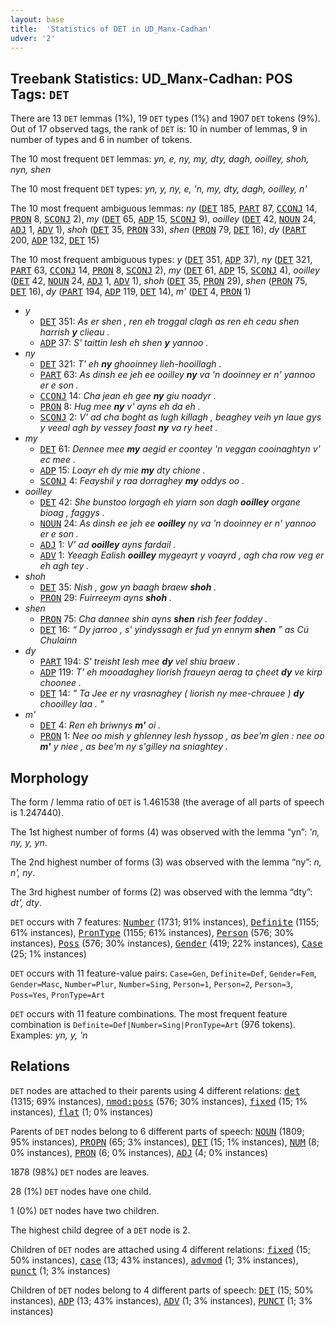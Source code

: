 ```yaml
---
layout: base
title:  'Statistics of DET in UD_Manx-Cadhan'
udver: '2'
---
```


## Treebank Statistics: UD_Manx-Cadhan: POS Tags: `DET`

There are 13 `DET` lemmas (1%), 19 `DET` types (1%) and 1907 `DET` tokens (9%).
Out of 17 observed tags, the rank of `DET` is: 10 in number of lemmas, 9 in number of types and 6 in number of tokens.

The 10 most frequent `DET` lemmas: <em>yn, e, ny, my, dty, dagh, ooilley, shoh, nyn, shen</em>

The 10 most frequent `DET` types:  <em>yn, y, ny, e, 'n, my, dty, dagh, ooilley, n'</em>

The 10 most frequent ambiguous lemmas: <em>ny</em> (<tt><a href="gv_cadhan-pos-DET.html">DET</a></tt> 185, <tt><a href="gv_cadhan-pos-PART.html">PART</a></tt> 87, <tt><a href="gv_cadhan-pos-CCONJ.html">CCONJ</a></tt> 14, <tt><a href="gv_cadhan-pos-PRON.html">PRON</a></tt> 8, <tt><a href="gv_cadhan-pos-SCONJ.html">SCONJ</a></tt> 2), <em>my</em> (<tt><a href="gv_cadhan-pos-DET.html">DET</a></tt> 65, <tt><a href="gv_cadhan-pos-ADP.html">ADP</a></tt> 15, <tt><a href="gv_cadhan-pos-SCONJ.html">SCONJ</a></tt> 9), <em>ooilley</em> (<tt><a href="gv_cadhan-pos-DET.html">DET</a></tt> 42, <tt><a href="gv_cadhan-pos-NOUN.html">NOUN</a></tt> 24, <tt><a href="gv_cadhan-pos-ADJ.html">ADJ</a></tt> 1, <tt><a href="gv_cadhan-pos-ADV.html">ADV</a></tt> 1), <em>shoh</em> (<tt><a href="gv_cadhan-pos-DET.html">DET</a></tt> 35, <tt><a href="gv_cadhan-pos-PRON.html">PRON</a></tt> 33), <em>shen</em> (<tt><a href="gv_cadhan-pos-PRON.html">PRON</a></tt> 79, <tt><a href="gv_cadhan-pos-DET.html">DET</a></tt> 16), <em>dy</em> (<tt><a href="gv_cadhan-pos-PART.html">PART</a></tt> 200, <tt><a href="gv_cadhan-pos-ADP.html">ADP</a></tt> 132, <tt><a href="gv_cadhan-pos-DET.html">DET</a></tt> 15)

The 10 most frequent ambiguous types:  <em>y</em> (<tt><a href="gv_cadhan-pos-DET.html">DET</a></tt> 351, <tt><a href="gv_cadhan-pos-ADP.html">ADP</a></tt> 37), <em>ny</em> (<tt><a href="gv_cadhan-pos-DET.html">DET</a></tt> 321, <tt><a href="gv_cadhan-pos-PART.html">PART</a></tt> 63, <tt><a href="gv_cadhan-pos-CCONJ.html">CCONJ</a></tt> 14, <tt><a href="gv_cadhan-pos-PRON.html">PRON</a></tt> 8, <tt><a href="gv_cadhan-pos-SCONJ.html">SCONJ</a></tt> 2), <em>my</em> (<tt><a href="gv_cadhan-pos-DET.html">DET</a></tt> 61, <tt><a href="gv_cadhan-pos-ADP.html">ADP</a></tt> 15, <tt><a href="gv_cadhan-pos-SCONJ.html">SCONJ</a></tt> 4), <em>ooilley</em> (<tt><a href="gv_cadhan-pos-DET.html">DET</a></tt> 42, <tt><a href="gv_cadhan-pos-NOUN.html">NOUN</a></tt> 24, <tt><a href="gv_cadhan-pos-ADJ.html">ADJ</a></tt> 1, <tt><a href="gv_cadhan-pos-ADV.html">ADV</a></tt> 1), <em>shoh</em> (<tt><a href="gv_cadhan-pos-DET.html">DET</a></tt> 35, <tt><a href="gv_cadhan-pos-PRON.html">PRON</a></tt> 29), <em>shen</em> (<tt><a href="gv_cadhan-pos-PRON.html">PRON</a></tt> 75, <tt><a href="gv_cadhan-pos-DET.html">DET</a></tt> 16), <em>dy</em> (<tt><a href="gv_cadhan-pos-PART.html">PART</a></tt> 194, <tt><a href="gv_cadhan-pos-ADP.html">ADP</a></tt> 119, <tt><a href="gv_cadhan-pos-DET.html">DET</a></tt> 14), <em>m'</em> (<tt><a href="gv_cadhan-pos-DET.html">DET</a></tt> 4, <tt><a href="gv_cadhan-pos-PRON.html">PRON</a></tt> 1)


* <em>y</em>
  * <tt><a href="gv_cadhan-pos-DET.html">DET</a></tt> 351: <em>As er shen , ren eh troggal clagh as ren eh ceau shen harrish <b>y</b> clieau .</em>
  * <tt><a href="gv_cadhan-pos-ADP.html">ADP</a></tt> 37: <em>S' taittin lesh eh shen <b>y</b> yannoo .</em>
* <em>ny</em>
  * <tt><a href="gv_cadhan-pos-DET.html">DET</a></tt> 321: <em>T' eh <b>ny</b> ghooinney lieh-hooillagh .</em>
  * <tt><a href="gv_cadhan-pos-PART.html">PART</a></tt> 63: <em>As dinsh ee jeh ee ooilley <b>ny</b> va 'n dooinney er n' yannoo er e son .</em>
  * <tt><a href="gv_cadhan-pos-CCONJ.html">CCONJ</a></tt> 14: <em>Cha jean eh gee <b>ny</b> giu noadyr .</em>
  * <tt><a href="gv_cadhan-pos-PRON.html">PRON</a></tt> 8: <em>Hug mee <b>ny</b> v' ayns eh da eh .</em>
  * <tt><a href="gv_cadhan-pos-SCONJ.html">SCONJ</a></tt> 2: <em>V' ad cha boght as lugh killagh , beaghey veih yn laue gys y veeal agh by vessey foast <b>ny</b> va ry heet .</em>
* <em>my</em>
  * <tt><a href="gv_cadhan-pos-DET.html">DET</a></tt> 61: <em>Dennee mee <b>my</b> aegid er coontey 'n veggan cooinaghtyn v' ec mee .</em>
  * <tt><a href="gv_cadhan-pos-ADP.html">ADP</a></tt> 15: <em>Loayr eh dy mie <b>my</b> dty chione .</em>
  * <tt><a href="gv_cadhan-pos-SCONJ.html">SCONJ</a></tt> 4: <em>Feayshil y raa dorraghey <b>my</b> oddys oo .</em>
* <em>ooilley</em>
  * <tt><a href="gv_cadhan-pos-DET.html">DET</a></tt> 42: <em>She bunstoo lorgagh eh yiarn son dagh <b>ooilley</b> organe bioag , faggys .</em>
  * <tt><a href="gv_cadhan-pos-NOUN.html">NOUN</a></tt> 24: <em>As dinsh ee jeh ee <b>ooilley</b> ny va 'n dooinney er n' yannoo er e son .</em>
  * <tt><a href="gv_cadhan-pos-ADJ.html">ADJ</a></tt> 1: <em>V' ad <b>ooilley</b> ayns fardail .</em>
  * <tt><a href="gv_cadhan-pos-ADV.html">ADV</a></tt> 1: <em>Yeeagh Ealish <b>ooilley</b> mygeayrt y voayrd , agh cha row veg er eh agh tey .</em>
* <em>shoh</em>
  * <tt><a href="gv_cadhan-pos-DET.html">DET</a></tt> 35: <em>Nish , gow yn baagh braew <b>shoh</b> .</em>
  * <tt><a href="gv_cadhan-pos-PRON.html">PRON</a></tt> 29: <em>Fuirreeym ayns <b>shoh</b> .</em>
* <em>shen</em>
  * <tt><a href="gv_cadhan-pos-PRON.html">PRON</a></tt> 75: <em>Cha dannee shin ayns <b>shen</b> rish feer foddey .</em>
  * <tt><a href="gv_cadhan-pos-DET.html">DET</a></tt> 16: <em>“ Dy jarroo , s' yindyssagh er fud yn ennym <b>shen</b> ” as Cú Chulainn</em>
* <em>dy</em>
  * <tt><a href="gv_cadhan-pos-PART.html">PART</a></tt> 194: <em>S' treisht lesh mee <b>dy</b> vel shiu braew .</em>
  * <tt><a href="gv_cadhan-pos-ADP.html">ADP</a></tt> 119: <em>T' eh mooadaghey liorish fraueyn aerag ta çheet <b>dy</b> ve kirp choonee .</em>
  * <tt><a href="gv_cadhan-pos-DET.html">DET</a></tt> 14: <em>" Ta Jee er ny vrasnaghey ( liorish ny mee-chrauee ) <b>dy</b> chooilley laa . "</em>
* <em>m'</em>
  * <tt><a href="gv_cadhan-pos-DET.html">DET</a></tt> 4: <em>Ren eh briwnys <b>m'</b> oi .</em>
  * <tt><a href="gv_cadhan-pos-PRON.html">PRON</a></tt> 1: <em>Nee oo mish y ghlenney lesh hyssop , as bee'm glen : nee oo <b>m'</b> y niee , as bee'm ny s'gilley na sniaghtey .</em>

## Morphology

The form / lemma ratio of `DET` is 1.461538 (the average of all parts of speech is 1.247440).

The 1st highest number of forms (4) was observed with the lemma “yn”: <em>'n, ny, y, yn</em>.

The 2nd highest number of forms (3) was observed with the lemma “ny”: <em>n, n', ny</em>.

The 3rd highest number of forms (2) was observed with the lemma “dty”: <em>dt', dty</em>.

`DET` occurs with 7 features: <tt><a href="gv_cadhan-feat-Number.html">Number</a></tt> (1731; 91% instances), <tt><a href="gv_cadhan-feat-Definite.html">Definite</a></tt> (1155; 61% instances), <tt><a href="gv_cadhan-feat-PronType.html">PronType</a></tt> (1155; 61% instances), <tt><a href="gv_cadhan-feat-Person.html">Person</a></tt> (576; 30% instances), <tt><a href="gv_cadhan-feat-Poss.html">Poss</a></tt> (576; 30% instances), <tt><a href="gv_cadhan-feat-Gender.html">Gender</a></tt> (419; 22% instances), <tt><a href="gv_cadhan-feat-Case.html">Case</a></tt> (25; 1% instances)

`DET` occurs with 11 feature-value pairs: `Case=Gen`, `Definite=Def`, `Gender=Fem`, `Gender=Masc`, `Number=Plur`, `Number=Sing`, `Person=1`, `Person=2`, `Person=3`, `Poss=Yes`, `PronType=Art`

`DET` occurs with 11 feature combinations.
The most frequent feature combination is `Definite=Def|Number=Sing|PronType=Art` (976 tokens).
Examples: <em>yn, y, 'n</em>


## Relations

`DET` nodes are attached to their parents using 4 different relations: <tt><a href="gv_cadhan-dep-det.html">det</a></tt> (1315; 69% instances), <tt><a href="gv_cadhan-dep-nmod-poss.html">nmod:poss</a></tt> (576; 30% instances), <tt><a href="gv_cadhan-dep-fixed.html">fixed</a></tt> (15; 1% instances), <tt><a href="gv_cadhan-dep-flat.html">flat</a></tt> (1; 0% instances)

Parents of `DET` nodes belong to 6 different parts of speech: <tt><a href="gv_cadhan-pos-NOUN.html">NOUN</a></tt> (1809; 95% instances), <tt><a href="gv_cadhan-pos-PROPN.html">PROPN</a></tt> (65; 3% instances), <tt><a href="gv_cadhan-pos-DET.html">DET</a></tt> (15; 1% instances), <tt><a href="gv_cadhan-pos-NUM.html">NUM</a></tt> (8; 0% instances), <tt><a href="gv_cadhan-pos-PRON.html">PRON</a></tt> (6; 0% instances), <tt><a href="gv_cadhan-pos-ADJ.html">ADJ</a></tt> (4; 0% instances)

1878 (98%) `DET` nodes are leaves.

28 (1%) `DET` nodes have one child.

1 (0%) `DET` nodes have two children.

The highest child degree of a `DET` node is 2.

Children of `DET` nodes are attached using 4 different relations: <tt><a href="gv_cadhan-dep-fixed.html">fixed</a></tt> (15; 50% instances), <tt><a href="gv_cadhan-dep-case.html">case</a></tt> (13; 43% instances), <tt><a href="gv_cadhan-dep-advmod.html">advmod</a></tt> (1; 3% instances), <tt><a href="gv_cadhan-dep-punct.html">punct</a></tt> (1; 3% instances)

Children of `DET` nodes belong to 4 different parts of speech: <tt><a href="gv_cadhan-pos-DET.html">DET</a></tt> (15; 50% instances), <tt><a href="gv_cadhan-pos-ADP.html">ADP</a></tt> (13; 43% instances), <tt><a href="gv_cadhan-pos-ADV.html">ADV</a></tt> (1; 3% instances), <tt><a href="gv_cadhan-pos-PUNCT.html">PUNCT</a></tt> (1; 3% instances)

